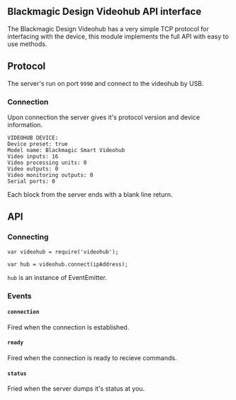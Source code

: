 ## Blackmagic Design Videohub API interface

The Blackmagic Design Videohub has a very simple TCP protocol for interfacing with the device, this module implements the full API with easy to use methods.

## Protocol

The server's run on port `9990` and connect to the videohub by USB.

### Connection

Upon connection the server gives it's protocol version and device information.

```
VIDEOHUB DEVICE: 
Device preset: true
Model name: Blackmagic Smart Videohub
Video inputs: 16
Video processing units: 0
Video outputs: 0
Video monitoring outputs: 0
Serial ports: 0

```

Each block from the server ends with a blank line return.

## API

### Connecting

```
var videohub = require('videohub');

var hub = videohub.connect(ipAddress);

```

`hub` is an instance of EventEmitter.

### Events

#### `connection`

Fired when the connection is established.

#### `ready`

Fired when the connection is ready to recieve commands.

#### `status`

Fried when the server dumps it's status at you.


